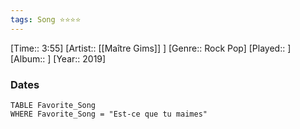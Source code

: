 ```yaml
---
tags: Song ⭐⭐⭐⭐ 
---
```

[Time:: 3:55]
[Artist:: [[Maître Gims]] ]
[Genre:: Rock Pop]
[Played:: ]
[Album:: ]
[Year:: 2019]
### Dates
````dataview
TABLE Favorite_Song
WHERE Favorite_Song = "Est-ce que tu maimes"
````